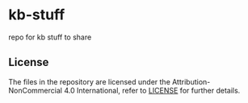 # kb-stuff

repo for kb stuff to share

## License

The files in the repository are licensed under the Attribution-NonCommercial 4.0 International, refer to [LICENSE](https://github.com/glorywiguno/kb-stuff/blob/main/LICENSE.md) for further details.

